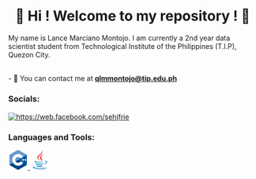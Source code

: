 <h1 align="center">👋 Hi ! Welcome to my repository ! 👋</h1>
My name is Lance Marciano Montojo. I am currently a 2nd year data scientist student from Technological Institute of the Philippines (T.I.P), Quezon City. 

<br> - 📧 You can contact me at **qlmmontojo@tip.edu.ph**

<h3 align="left">Socials:</h3>
<p align="left">
<a href="https://fb.com/https://web.facebook.com/sehjfrie" target="blank"><img align="center" src="https://raw.githubusercontent.com/rahuldkjain/github-profile-readme-generator/master/src/images/icons/Social/facebook.svg" alt="https://web.facebook.com/sehjfrie" height="30" width="40" /></a>
</p>

<h3 align="left">Languages and Tools:</h3>
<p align="left"> <a href="https://www.w3schools.com/cpp/" target="_blank" rel="noreferrer"> <img src="https://raw.githubusercontent.com/devicons/devicon/master/icons/cplusplus/cplusplus-original.svg" alt="cplusplus" width="40" height="40"/> </a> <a href="https://www.java.com" target="_blank" rel="noreferrer"> <img src="https://raw.githubusercontent.com/devicons/devicon/master/icons/java/java-original.svg" alt="java" width="40" height="40"/> </a> </p>
